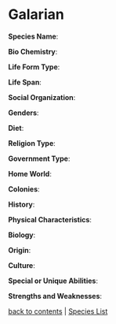 # Galarian

**Species Name**:

**Bio Chemistry**:

**Life Form Type**:

**Life Span**:

**Social Organization**:

**Genders**:

**Diet**:

**Religion Type**:

**Government Type**:

**Home World**:

**Colonies**:

**History**:

**Physical Characteristics**:

**Biology**: 

**Origin**:

**Culture**:

**Special or Unique Abilities**:

**Strengths and Weaknesses**:



[back to contents](https://github.com/ikeman32/NewRPG/blob/master/CoreRules/Contents.md) | [Species List](https://github.com/ikeman32/NewRPG/blob/master/Species/Species%20List.md)
